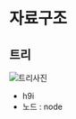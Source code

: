 # 자료구조





## 트리


![트리사진](https://user-images.githubusercontent.com/61967790/104779455-7e598500-57c2-11eb-8eea-7ef7dfd95fd0.png)

+ h9i
+ 노드 : node

